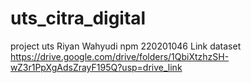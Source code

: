 # uts_citra_digital
project uts  Riyan Wahyudi npm 220201046
Link dataset
https://drive.google.com/drive/folders/1QbiXtzhzSH-wZ3r1PpXgAdsZrayF195Q?usp=drive_link
